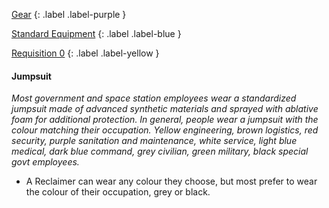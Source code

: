 
[Gear](Game/Gear-List)
{: .label .label-purple }

[Standard Equipment](Game/Standard-Equipment)
{: .label .label-blue }

[Requisition 0](Game/Deployment#Requisition)
{: .label .label-yellow }
#### Jumpsuit
*Most government and space station employees wear a standardized jumpsuit made of advanced synthetic materials and sprayed with ablative foam for additional protection. In general, people wear a jumpsuit with the colour matching their occupation. Yellow engineering, brown logistics, red security, purple sanitation and maintenance, white service, light blue medical, dark blue command, grey civilian, green military, black special govt employees.*

* A Reclaimer can wear any colour they choose, but most prefer to wear the colour of their occupation, grey or black.
